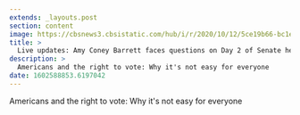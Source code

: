 ```yaml
--- 
extends: _layouts.post 
section: content 
image: https://cbsnews3.cbsistatic.com/hub/i/r/2020/10/12/5ce19b66-bc1e-42a3-958d-324e4c9c0352/thumbnail/1200x630/12c08d9465e4bb262143b1ccafc228d3/gettyimages-1229034262.jpg 
title: > 
  Live updates: Amy Coney Barrett faces questions on Day 2 of Senate hearings 
description: > 
  Americans and the right to vote: Why it's not easy for everyone 
date: 1602588853.6197042 
--- 
```

Americans and the right to vote: Why it's not easy for everyone
